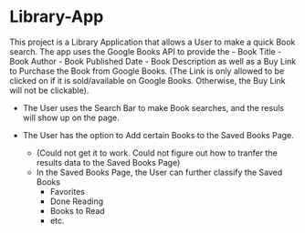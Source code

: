 # Library-App

This project is a Library Application that allows a User to make a quick Book search. The app uses the Google Books API to provide the
    - Book Title
    - Book Author
    - Book Published Date
    - Book Description
as well as a Buy Link to Purchase the Book from Google Books. (The Link is only allowed to be clicked on if it is sold/available on Google Books. Otherwise, the Buy Link will not be clickable).

- The User uses the Search Bar to make Book searches, and the resuls will show up on the page.

- The User has the option to Add certain Books to the Saved Books Page.
    - (Could not get it to work. Could not figure out how to tranfer the results data to the Saved Books Page)
    - In the Saved Books Page, the User can further classify the Saved Books
        - Favorites
        - Done Reading
        - Books to Read
        - etc.